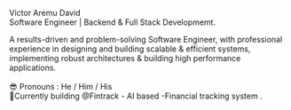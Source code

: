 Victor Aremu David<br>
Software Engineer | Backend &
Full Stack Developmemt.

A results-driven and problem-solving Software Engineer, with professional experience in designing and building scalable & efficient systems, implementing robust architectures & building high performance applications.
<br><br>
😎 Pronouns :  He / Him / His<br>
🚀Currently building @Fintrack - AI based -Financial tracking system . <br><br>
